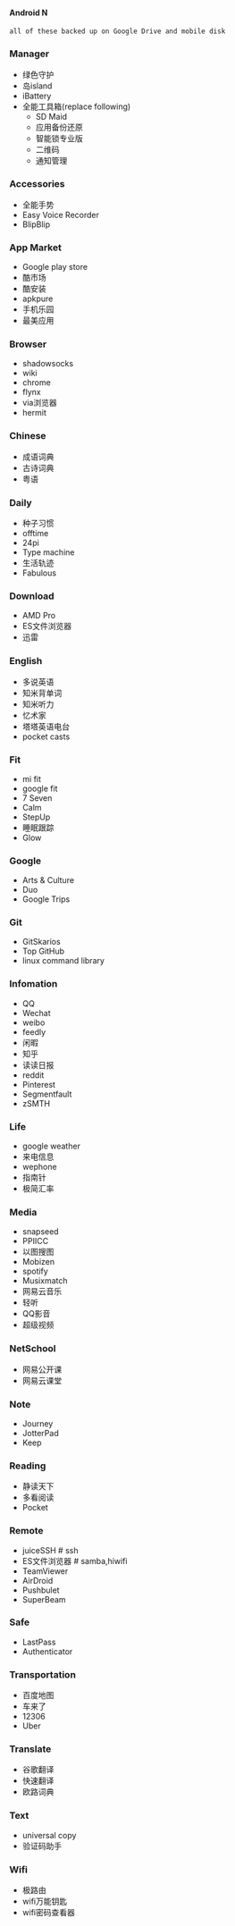 #### Android N
	all of these backed up on Google Drive and mobile disk
### Manager
* 绿色守护
* 岛island
* iBattery
* 全能工具箱(replace following)
	* SD Maid
	* 应用备份还原
	* 智能锁专业版
	* 二维码
  * 通知管理

### Accessories
* 全能手势
* Easy Voice Recorder
* BlipBlip

### App Market
* Google play store
* 酷市场
* 酷安装
* apkpure
* 手机乐园
* 最美应用

### Browser
* shadowsocks
* wiki
* chrome
* flynx
* via浏览器
* hermit

### Chinese
* 成语词典
* 古诗词典
* 粤语

### Daily
* 种子习惯
* offtime
* 24pi
* Type machine
* 生活轨迹
* Fabulous

### Download
* AMD Pro
* ES文件浏览器
* 迅雷

### English
* 多说英语
* 知米背单词
* 知米听力
* 忆术家
* 塔塔英语电台
* pocket casts

### Fit
* mi fit
* google fit
* 7 Seven
* Calm
* StepUp
* 睡眠跟踪
* Glow

### Google
* Arts & Culture
* Duo
* Google Trips

### Git
* GitSkarios
* Top GitHub
* linux command library

### Infomation
* QQ
* Wechat
* weibo
* feedly
* 闲暇
* 知乎
* 读读日报
* reddit
* Pinterest
* Segmentfault
* zSMTH

### Life
* google weather
* 来电信息
* wephone
* 指南针
* 极简汇率

### Media
* snapseed
* PPIICC
* 以图搜图
* Mobizen
* spotify
* Musixmatch
* 网易云音乐
* 轻听
* QQ影音
* 超级视频

### NetSchool
* 网易公开课
* 网易云课堂

### Note
* Journey
* JotterPad
* Keep

### Reading
* 静读天下
* 多看阅读
* Pocket

### Remote
* juiceSSH # ssh
* ES文件浏览器	# samba,hiwifi
* TeamViewer
* AirDroid
* Pushbulet
* SuperBeam

### Safe
* LastPass
* Authenticator

### Transportation
* 百度地图
* 车来了
* 12306
* Uber

### Translate
* 谷歌翻译
* 快速翻译
* 欧路词典

### Text
* universal copy
* 验证码助手

### Wifi
* 极路由
* wifi万能钥匙
* wifi密码查看器
